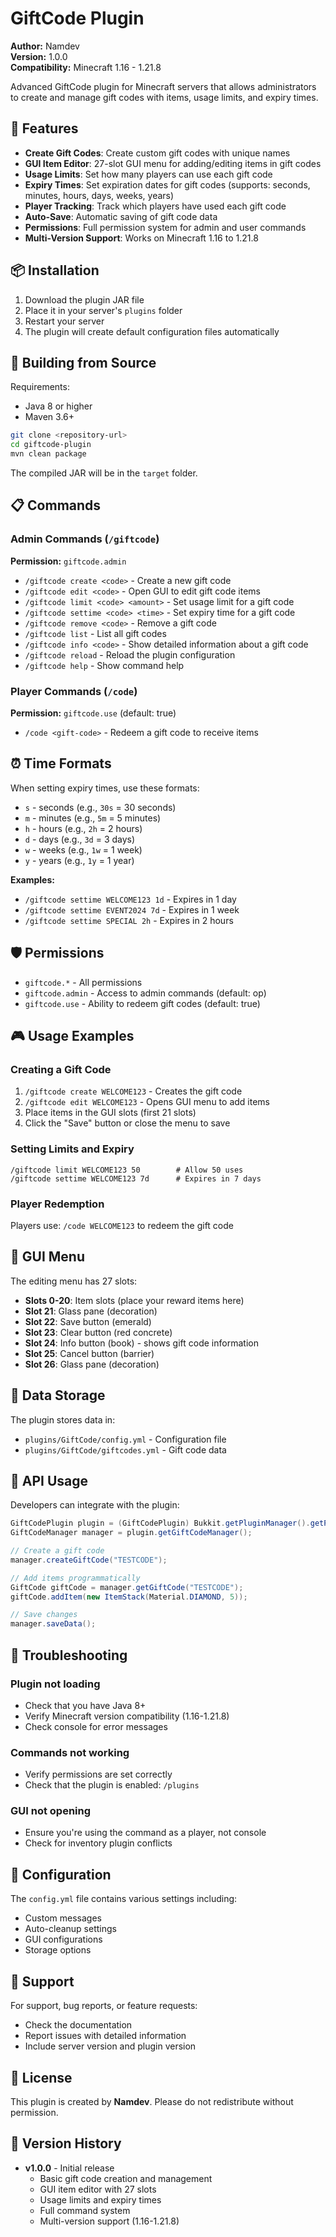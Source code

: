 # GiftCode Plugin

**Author:** Namdev  
**Version:** 1.0.0  
**Compatibility:** Minecraft 1.16 - 1.21.8  

Advanced GiftCode plugin for Minecraft servers that allows administrators to create and manage gift codes with items, usage limits, and expiry times.

## 🎁 Features

- **Create Gift Codes**: Create custom gift codes with unique names
- **GUI Item Editor**: 27-slot GUI menu for adding/editing items in gift codes
- **Usage Limits**: Set how many players can use each gift code
- **Expiry Times**: Set expiration dates for gift codes (supports: seconds, minutes, hours, days, weeks, years)
- **Player Tracking**: Track which players have used each gift code
- **Auto-Save**: Automatic saving of gift code data
- **Permissions**: Full permission system for admin and user commands
- **Multi-Version Support**: Works on Minecraft 1.16 to 1.21.8

## 📦 Installation

1. Download the plugin JAR file
2. Place it in your server's `plugins` folder
3. Restart your server
4. The plugin will create default configuration files automatically

## 🔧 Building from Source

Requirements:
- Java 8 or higher
- Maven 3.6+

```bash
git clone <repository-url>
cd giftcode-plugin
mvn clean package
```

The compiled JAR will be in the `target` folder.

## 📋 Commands

### Admin Commands (`/giftcode`)
**Permission:** `giftcode.admin`

- `/giftcode create <code>` - Create a new gift code
- `/giftcode edit <code>` - Open GUI to edit gift code items
- `/giftcode limit <code> <amount>` - Set usage limit for a gift code
- `/giftcode settime <code> <time>` - Set expiry time for a gift code
- `/giftcode remove <code>` - Remove a gift code
- `/giftcode list` - List all gift codes
- `/giftcode info <code>` - Show detailed information about a gift code
- `/giftcode reload` - Reload the plugin configuration
- `/giftcode help` - Show command help

### Player Commands (`/code`)
**Permission:** `giftcode.use` (default: true)

- `/code <gift-code>` - Redeem a gift code to receive items

## ⏰ Time Formats

When setting expiry times, use these formats:

- `s` - seconds (e.g., `30s` = 30 seconds)
- `m` - minutes (e.g., `5m` = 5 minutes) 
- `h` - hours (e.g., `2h` = 2 hours)
- `d` - days (e.g., `3d` = 3 days)
- `w` - weeks (e.g., `1w` = 1 week)
- `y` - years (e.g., `1y` = 1 year)

**Examples:**
- `/giftcode settime WELCOME123 1d` - Expires in 1 day
- `/giftcode settime EVENT2024 7d` - Expires in 1 week
- `/giftcode settime SPECIAL 2h` - Expires in 2 hours

## 🛡️ Permissions

- `giftcode.*` - All permissions
- `giftcode.admin` - Access to admin commands (default: op)
- `giftcode.use` - Ability to redeem gift codes (default: true)

## 🎮 Usage Examples

### Creating a Gift Code
1. `/giftcode create WELCOME123` - Creates the gift code
2. `/giftcode edit WELCOME123` - Opens GUI menu to add items
3. Place items in the GUI slots (first 21 slots)
4. Click the "Save" button or close the menu to save

### Setting Limits and Expiry
```
/giftcode limit WELCOME123 50        # Allow 50 uses
/giftcode settime WELCOME123 7d      # Expires in 7 days
```

### Player Redemption
Players use: `/code WELCOME123` to redeem the gift code

## 📁 GUI Menu

The editing menu has 27 slots:
- **Slots 0-20**: Item slots (place your reward items here)
- **Slot 21**: Glass pane (decoration)
- **Slot 22**: Save button (emerald)
- **Slot 23**: Clear button (red concrete)
- **Slot 24**: Info button (book) - shows gift code information
- **Slot 25**: Cancel button (barrier)
- **Slot 26**: Glass pane (decoration)

## 💾 Data Storage

The plugin stores data in:
- `plugins/GiftCode/config.yml` - Configuration file
- `plugins/GiftCode/giftcodes.yml` - Gift code data

## 🔄 API Usage

Developers can integrate with the plugin:

```java
GiftCodePlugin plugin = (GiftCodePlugin) Bukkit.getPluginManager().getPlugin("GiftCode");
GiftCodeManager manager = plugin.getGiftCodeManager();

// Create a gift code
manager.createGiftCode("TESTCODE");

// Add items programmatically
GiftCode giftCode = manager.getGiftCode("TESTCODE");
giftCode.addItem(new ItemStack(Material.DIAMOND, 5));

// Save changes
manager.saveData();
```

## 🐛 Troubleshooting

### Plugin not loading
- Check that you have Java 8+ 
- Verify Minecraft version compatibility (1.16-1.21.8)
- Check console for error messages

### Commands not working
- Verify permissions are set correctly
- Check that the plugin is enabled: `/plugins`

### GUI not opening
- Ensure you're using the command as a player, not console
- Check for inventory plugin conflicts

## 📝 Configuration

The `config.yml` file contains various settings including:
- Custom messages
- Auto-cleanup settings  
- GUI configurations
- Storage options

## 🤝 Support

For support, bug reports, or feature requests:
- Check the documentation
- Report issues with detailed information
- Include server version and plugin version

## 📜 License

This plugin is created by **Namdev**. 
Please do not redistribute without permission.

## 🎯 Version History

- **v1.0.0** - Initial release
  - Basic gift code creation and management
  - GUI item editor with 27 slots
  - Usage limits and expiry times
  - Full command system
  - Multi-version support (1.16-1.21.8)
